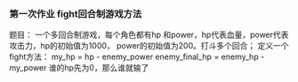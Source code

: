
### 第一次作业 fight回合制游戏方法

题目：
一个多回合制游戏，每个角色都有hp 和power，hp代表血量，power代表攻击力，hp的初始值为1000，
power的初始值为200。打斗多个回合；
定义一个fight方法：
my_hp = hp - enemy_power
enemy_final_hp = enemy_hp - my_power
谁的hp先为0，那么谁就输了
